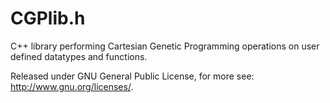 # CGPlib.h

C++ library performing Cartesian Genetic Programming operations on user defined datatypes and functions.

Released under GNU General Public License, for more see: <http://www.gnu.org/licenses/>.
